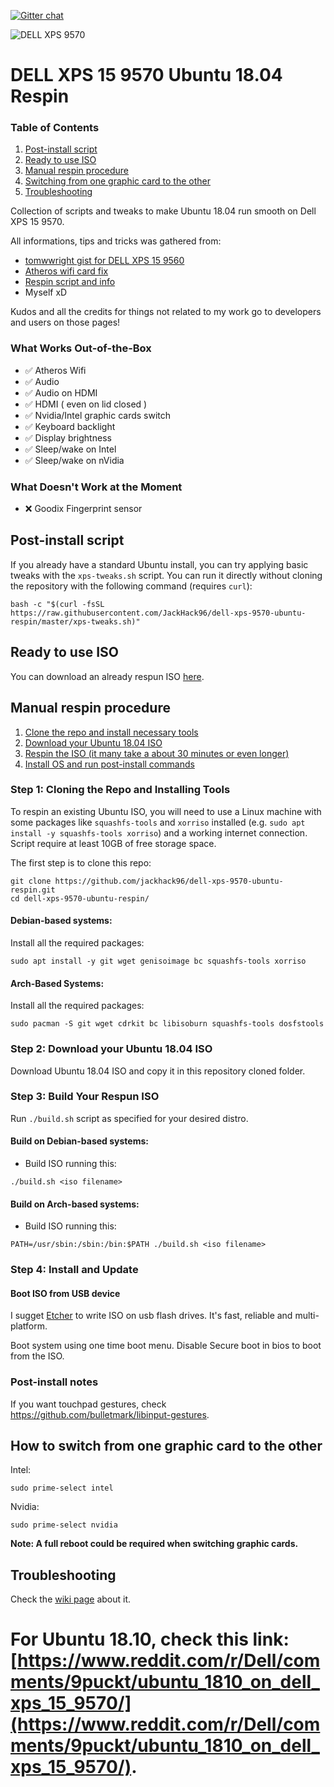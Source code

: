 [![Gitter chat](https://badges.gitter.im/gitterHQ/gitter.png)](https://gitter.im/dell-xps-9570-ubuntu-respin/Lobby?utm_source=share-link&utm_medium=link&utm_campaign=share-link)

![DELL XPS 9570](https://github.com/jackhack96/dell-xps-9570-ubuntu-respin/raw/master/screenshot.png)

# DELL XPS 15 9570 Ubuntu 18.04 Respin

### Table of Contents
1. [Post-install script](#post-install-script)
2. [Ready to use ISO](#ready-to-use-iso)
3. [Manual respin procedure](#manual-respin-procedure)
4. [Switching from one graphic card to the other](#how-to-switch-from-one-graphic-card-to-the-other)
5. [Troubleshooting](#troubleshooting)

Collection of scripts and tweaks to make Ubuntu 18.04 run smooth on Dell XPS 15 9570.

All informations, tips and tricks was gathered from:

- [tomwwright gist for DELL XPS 15 9560](https://gist.github.com/tomwwright/f88e2ddb344cf99f299935e1312da880)
- [Atheros wifi card fix](https://ubuntuforums.org/showthread.php?t=2323812&page=2)
- [Respin script and info](http://linuxiumcomau.blogspot.com/)
- Myself xD

Kudos and all the credits for things not related to my work go to developers and users on those pages!

### What Works Out-of-the-Box

 - ✅ Atheros Wifi
 - ✅ Audio
 - ✅ Audio on HDMI
 - ✅ HDMI ( even on lid closed )
 - ✅ Nvidia/Intel graphic cards switch
 - ✅ Keyboard backlight
 - ✅ Display brightness
 - ✅ Sleep/wake on Intel
 - ✅ Sleep/wake on nVidia

### What Doesn't Work at the Moment

 - ❌ Goodix Fingerprint sensor

## Post-install script
If you already have a standard Ubuntu install, you can try applying basic tweaks with the `xps-tweaks.sh` script.
You can run it directly without cloning the repository with the following command (requires `curl`):
```shell
bash -c "$(curl -fsSL https://raw.githubusercontent.com/JackHack96/dell-xps-9570-ubuntu-respin/master/xps-tweaks.sh)"
```

## Ready to use ISO
You can download an already respun ISO [here](https://drive.google.com/file/d/1Cp1qUYwbG37K39i64qID23zy6-ISMyZ1/view?usp=sharing).

## Manual respin procedure

1. [Clone the repo and install necessary tools](#step-1-cloning-the-repo-and-installing-tools)
2. [Download your Ubuntu 18.04 ISO](#step-2-download-your-ubuntu-1804-iso)
3. [Respin the ISO (it many take a about 30 minutes or even longer)](#step-3-build-your-respun-iso)
4. [Install OS and run post-install commands](#step-4-install-and-update)

### Step 1: Cloning the Repo and Installing Tools

To respin an existing Ubuntu ISO, you will need to use a Linux machine with some packages like `squashfs-tools` and `xorriso` installed (e.g. `sudo apt install -y squashfs-tools xorriso`) and a working internet connection. Script require at least 10GB of free storage space.

The first step is to clone this repo: 
```
git clone https://github.com/jackhack96/dell-xps-9570-ubuntu-respin.git
cd dell-xps-9570-ubuntu-respin/
```
#### Debian-based systems:

Install all the required packages:
```
sudo apt install -y git wget genisoimage bc squashfs-tools xorriso
```
#### Arch-Based Systems:

Install all the required packages:
``` 
sudo pacman -S git wget cdrkit bc libisoburn squashfs-tools dosfstools
```

### Step 2: Download your Ubuntu 18.04 ISO

Download Ubuntu 18.04 ISO and copy it in this repository cloned folder.

### Step 3: Build Your Respun ISO

Run `./build.sh` script as specified for your desired distro.

#### Build on Debian-based systems:

* Build ISO running this:
```
./build.sh <iso filename>
```

#### Build on Arch-based systems:

* Build ISO running this:
```
PATH=/usr/sbin:/sbin:/bin:$PATH ./build.sh <iso filename>
```  

### Step 4: Install and Update

#### Boot ISO from USB device

I sugget [Etcher](https://etcher.io/) to write ISO on usb flash drives.
It's fast, reliable and multi-platform.

Boot system using one time boot menu.
Disable Secure boot in bios to boot from the ISO.

### Post-install notes

If you want touchpad gestures, check https://github.com/bulletmark/libinput-gestures.

## How to switch from one graphic card to the other

Intel:
```
sudo prime-select intel
```
Nvidia:
```
sudo prime-select nvidia
```

**Note: A full reboot could be required when switching graphic cards.**

## Troubleshooting

Check the [wiki page](https://github.com/JackHack96/dell-xps-9570-ubuntu-respin/wiki/Troubleshooting) about it.


# For Ubuntu 18.10, check this link: [https://www.reddit.com/r/Dell/comments/9puckt/ubuntu_1810_on_dell_xps_15_9570/](https://www.reddit.com/r/Dell/comments/9puckt/ubuntu_1810_on_dell_xps_15_9570/).
